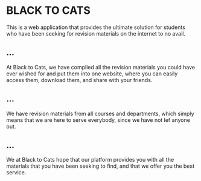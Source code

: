 # BLACK TO CATS
This is a web application that provides the ultimate solution for students who have been seeking for revision materials on the internet to no avail.
## ...
At Black to Cats, we have compiled all the revision materials you could have ever wished for and put them into one website, where you can easily access them, download them, and share with your friends. 

## ...
We have revision materials from all courses and departments, which simply means that we are here to serve everybody, since we have not lef anyone out. 

## ... 
We at Black to Cats hope that our platform provides you with all the materials that you have been seeking to find, and that we offer you the best service.